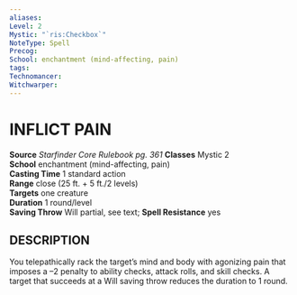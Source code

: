 ```yaml
---
aliases: 
Level: 2
Mystic: "`ris:Checkbox`"
NoteType: Spell
Precog: 
School: enchantment (mind-affecting, pain) 
tags: 
Technomancer: 
Witchwarper: 
---
```

# INFLICT PAIN


**Source** _Starfinder Core Rulebook pg. 361_
**Classes** Mystic 2  
**School** enchantment (mind-affecting, pain)  
**Casting Time** 1 standard action  
**Range** close (25 ft. + 5 ft./2 levels)  
**Targets** one creature  
**Duration** 1 round/level  
**Saving Throw** Will partial, see text; **Spell Resistance** yes

## DESCRIPTION

You telepathically rack the target’s mind and body with agonizing pain that imposes a –2 penalty to ability checks, attack rolls, and skill checks. A target that succeeds at a Will saving throw reduces the duration to 1 round.